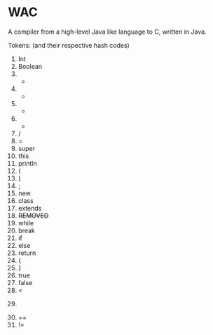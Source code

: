 # WAC
A compiler from a high-level Java like language to C, written in Java.

Tokens:
(and their respective hash codes)
1. Int
2. Boolean
3. +
4. -
5. -
6. *
7. /
8. =
9. super
10. this
11. println
12. (
13. )
14. ;
15. new
16. class
17. extends
18. ~~REMOVED~~
19. while
20. break
21. if
22. else
23. return
24. {
25. }
26. true
27. false
28. <
29. >
30. ==
31. !=
